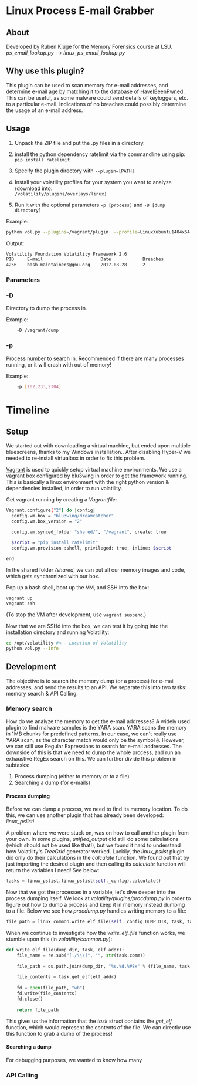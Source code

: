 # Linux Process E-mail Grabber
## About
Developed by Ruben Kluge for the Memory Forensics course at LSU.
*ps_email_lookup.py* --> *linux_ps_email_lookup.py* 

## Why use this plugin?
This plugin can be used to scan memory for e-mail addresses, and determine e-mail age by matching it to the database of [HaveIBeenPwned](https://haveibeenpwned.com/).
This can be useful, as some malware could send details of keyloggers, etc. to a particular e-mail. Indications of no breaches could possibly determine the usage of an e-mail address.

## Usage
1.  Unpack the ZIP file and put the .py files in a directory.
    
2.  install the python dependency ratelimit via the commandline using pip:  
    `pip install ratelimit`
    
3.  Specify the plugin directory with `--plugin=[PATH]`
    
4.  Install your volatility profiles for your system you want to analyze (download into:  
    `/volatility/plu‌​gins/overlays/linux)`
    
5.  Run it with the optional parameters `-p [process]` and `-D [dump directory]`

Example:
```bash
python vol.py --plugins=/vagrant/plugin  --profile=LinuxXubuntu1404x64 -f /vagrant/NILES.lime ps_email_lookup -D /vagrant/dump
```
Output:
```bash
Volatility Foundation Volatility Framework 2.6
PID 	E-mail 						Date 			Breaches
4256 	bash-maintainers@gnu.org 	2017-08-28 		2
```


### Parameters
### -D 
Directory to dump the process in.

Example:
```bash
	-D /vagrant/dump
```
### -p
Process number to search in. Recommended if there are many processes running, or it will crash with out of memory!

Example:
```bash
	-p [102,233,2304]
```




# Timeline
## Setup
We started out with downloading a virtual machine, but ended upon multiple bluescreens, thanks to my Windows installation.. After disabling Hyper-V we needed to re-install virtualbox in order to fix this problem.

[Vagrant](http://vagrantup.com) is used to quickly setup virtual machine environments.
We use a vagrant box configured by blu3wing in order to get the framework running. This is basically a linux environment with the right python version & dependencies installed, in order to run volatility.

Get vagrant running by creating a *Vagrantfile*:
```bash
Vagrant.configure("2") do |config|
  config.vm.box = "blu3wing/dreamcatcher"
  config.vm.box_version = "2"

  config.vm.synced_folder "shared/", "/vagrant", create: true

  $script = "pip install ratelimit"
  config.vm.provision :shell, privileged: true, inline: $script

end
```
In the shared folder */shared*, we can put all our memory images and code, which gets synchronized with our box.

Pop up a bash shell, boot up the VM, and SSH into the box:
```bash
vagrant up
vagrant ssh
```
(To stop the VM after development, use `vagrant suspend`.)

Now that we are SSHd into the box, we can test it by going into the installation directory and running Volatility:
```bash
cd /opt/volatility #<-- Location of Volatility
python vol.py --info
```
## Development
The objective is to search the memory dump (or a process) for e-mail addresses, and send the results to an API. We separate this into two tasks: memory search & API Calling.

### Memory search
How do we analyze the memory to get the e-mail addresses?  A widely used plugin to find malware samples is the YARA scan. YARA scans the memory in 1MB chunks for predefined patterns. In our case, we can't really use YARA scan, as the character match would only be the symbol  `@`. 
However, we can still use Regular Expressions to search for e-mail addresses. The downside of this is that we need to dump the whole process, and run an exhaustive RegEx search on this.  We can further divide this problem in subtasks:

1. Process dumping (either to memory or to a file)
2. Searching a dump (for e-mails)


#### Process dumping
Before we can dump a process, we need to find its memory location. To do this, we can use another plugin that has already been developed: *linux_pslist*! 

A problem where we were stuck on, was on how to call another plugin from your own. In some plugins, *unified_output* did still do some calculations (which should not be used like that!), but we found it hard to understand how Volatility's *TreeGrid* generator worked. Luckily, the *linux_pslist* plugin did only do their calculations in the *calculate* function.
We found out that by just importing the desired plugin and then calling its *calculate* function will return the variables I need! See below:
```python
tasks = linux_pslist.linux_pslist(self._config).calculate()
```

Now that we got the processes in a variable, let's dive deeper into the process dumping itself. We look at *volatility/plugins/procdump.py* in order to figure out how to dump a process and keep it in memory instead dumping to a file. 
Below we see how *procdump.py* handles writing memory to a file:
```python
file_path = linux_common.write_elf_file(self._config.DUMP_DIR, task, task.mm.start_code)
```
When we continue to investigate how the *write_elf_file* function works, we stumble upon this (in *volatility/common.py*):
```python
def write_elf_file(dump_dir, task, elf_addr):
	file_name = re.sub("[./\\\]", "", str(task.comm))
	
	file_path = os.path.join(dump_dir, "%s.%d.%#8x" % (file_name, task.pid, elf_addr))
	
	file_contents = task.get_elf(elf_addr)
	
	fd = open(file_path, "wb")
	fd.write(file_contents)
	fd.close()
	
	return file_path
```
This gives us the information that the *task* struct contains the *get_elf* function, which would represent the contents of the file. We can directly use this function to grab a dump of the process!

#### Searching a dump
For debugging purposes, we wanted to know how many 

### API Calling
